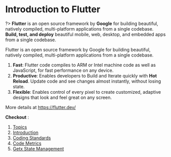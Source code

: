 # Introduction to Flutter

?> **Flutter** is an open source framework by **Google** for building beautiful, natively compiled, multi-platform applications from a single codebase.
**Build, test, and deploy** beautiful mobile, web, desktop, and embedded apps from a single codebase.

Flutter is an open source framework by Google for building beautiful, natively compiled, multi-platform applications from a single codebase.

1. **Fast**: Flutter code compiles to ARM or Intel machine code as well as JavaScript, for fast performance on any device.
1. **Productive**: Enables developers to Build and Iterate quickly with **Hot Reload**. Update code and see changes almost instantly, without losing state.
1. **Flexible**: Enables control of every pixel to create customized, adaptive designs that look and feel great on any screen.

More details at https://flutter.dev/

**Checkout** :

1.  [Topics](/)
1.  [Introduction](/introduction)
1.  [Coding Standards](/coding-standards)
1.  [Code Metrics](/code-metrics)
1.  [Getx State Management](/getx)
